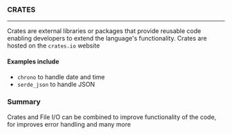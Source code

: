 ### CRATES
---
Crates are external libraries or packages that provide reusable code enabling developers to extend the language's functionality. Crates are hosted on the `crates.io` website 
#### Examples include
- `chrono` to handle date and time
- `serde_json` to handle JSON

### Summary
Crates and File I/O can be combined to improve functionality of the code, for improves error handling and many more 
